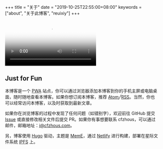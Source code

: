 +++
title = "关于"
date = "2019-10-25T22:55:00+08:00"
keywords = ["about", "关于此博客", "reuixiy"]
+++

<video src= "https://gateway.pinata.cloud/ipns/cfzhous.com/videos/only.mp4" poster="../images/only.jpg" controls></video>

<h2 class="viva-la-vida">Just for Fun</h2>

<p style="text-align:center"></p>

本博客是一个 [PWA](https://developers.google.com/web/progressive-web-apps/) 站点，你可以通过浏览器添加本博客到你的手机主屏或电脑桌面，随时随地查看本博客。如果你想订阅本博客，推荐 <a href="/atom.xml" target="_blank" rel="noopener">Atom</a>╱<a href="/rss.xml" target="_blank" rel="noopener">RSS</a>。当然，你也可以经常访问本博客，以及时获取到最新文章。

如果你在浏览博客的过程中发现了任何问题（如错别字），欢迎前往 GitHub 提交 [Issue](https://github.com/cfzhous/cfzhous.com/issues) 或直接修改相关文件后提交 PR。如果你有事想要联系 cfzhous，可以通过邮件，邮箱地址：[i@cfzhous.com](mailto:i@gcfzhous.com)。

另，博客使用 [Hugo](https://gohugo.io/) 驱动，主题是 [MemE](https://github.com/reuixiy/hugo-theme-meme)，通过 [Netlify](https://www.netlify.com/) 进行构建，部署在星际文件系统 [IPFS](https://ipfs.io/) 上。
